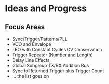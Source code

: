 Ideas and Progress
===

Focus Areas
---

* Sync/Trigger/Patterns/PLL
* VCO and Envelope
* LFO with Constant Cycles CV Conservation
* Trigger Repeater (Number and Length)
* Delay Line Effects
* Global Subgroup TX/RX Addition Bus
* Sync to Returned Trigger plus Trigger Count
* ... the list goes on